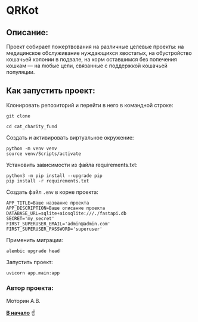 <a id="anchor"></a>
# QRKot
## Описание:
Проект собирает пожертвования на различные целевые проекты: на медицинское обслуживание нуждающихся хвостатых, на обустройство кошачьей колонии в подвале, на корм оставшимся без попечения кошкам — на любые цели, связанные с поддержкой кошачьей популяции.

## Как запустить проект:

Клонировать репозиторий и перейти в него в командной строке:

```
git clone
```

```
cd cat_charity_fund
```

Cоздать и активировать виртуальное окружение:

```
python -m venv venv
source venv/Scripts/activate
```

Установить зависимости из файла requirements.txt:

```
python3 -m pip install --upgrade pip
pip install -r requirements.txt
```

Создать файл `.env` в корне проекта:

```
APP_TITLE=Ваше название проекта
APP_DESCRIPTION=Ваше описание проекта
DATABASE_URL=sqlite+aiosqlite:///./fastapi.db
SECRET='my_secret'
FIRST_SUPERUSER_EMAIL='admin@admin.com'
FIRST_SUPERUSER_PASSWORD='superuser'
```

Применить миграции:

```
alembic upgrade head
```

Запустить проект:

```
uvicorn app.main:app
```

### Автор проекта:

Моторин А.В.

[__В начало__](#anchor) :point_up:
